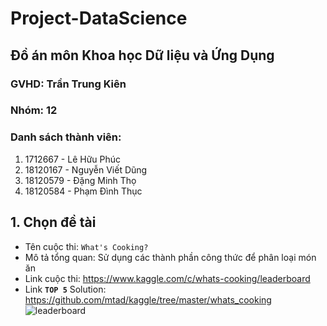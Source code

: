 # Project-DataScience
## Đồ án môn Khoa học Dữ liệu và Ứng Dụng
### GVHD: Trần Trung Kiên
### Nhóm: 12
### Danh sách thành viên:
  1. 1712667 - Lê Hữu Phúc
  2. 18120167 - Nguyễn Viết Dũng
  3. 18120579 - Đặng Minh Thọ
  4. 18120584 - Phạm Đình Thục
## 1. Chọn đề tài
- Tên cuộc thi: `What's Cooking?`
- Mô tả tổng quan: Sử dụng các thành phần công thức để phân loại món ăn
- Link cuộc thi: https://www.kaggle.com/c/whats-cooking/leaderboard
- Link **`TOP 5`** Solution: https://github.com/mtad/kaggle/tree/master/whats_cooking
![leaderboard](https://user-images.githubusercontent.com/76215500/136313820-3792dd59-aa00-45bf-9c6d-f76a96f8ddad.png)



